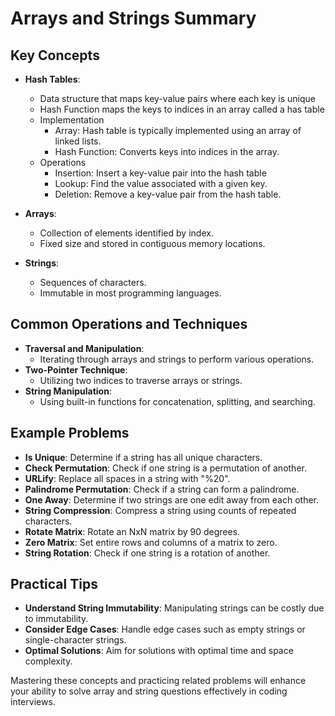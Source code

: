 # Arrays and Strings Summary

## Key Concepts

- **Hash Tables**:
    -  Data structure that maps key-value pairs where each key is unique
    - Hash Function maps the keys to indices in an array called a has table
    - Implementation
        - Array: Hash table is typically implemented using an array of linked lists.
        - Hash Function: Converts keys into indices in the array.
    - Operations
        - Insertion: Insert a key-value pair into the hash table
        - Lookup: Find the value associated with a given key.
        - Deletion: Remove a key-value pair from the hash table.
    

- **Arrays**:
  - Collection of elements identified by index.
  - Fixed size and stored in contiguous memory locations.
- **Strings**:
  - Sequences of characters.
  - Immutable in most programming languages.

## Common Operations and Techniques

- **Traversal and Manipulation**:
  - Iterating through arrays and strings to perform various operations.
- **Two-Pointer Technique**:
  - Utilizing two indices to traverse arrays or strings.
- **String Manipulation**:
  - Using built-in functions for concatenation, splitting, and searching.

## Example Problems

- **Is Unique**: Determine if a string has all unique characters.
- **Check Permutation**: Check if one string is a permutation of another.
- **URLify**: Replace all spaces in a string with "%20".
- **Palindrome Permutation**: Check if a string can form a palindrome.
- **One Away**: Determine if two strings are one edit away from each other.
- **String Compression**: Compress a string using counts of repeated characters.
- **Rotate Matrix**: Rotate an NxN matrix by 90 degrees.
- **Zero Matrix**: Set entire rows and columns of a matrix to zero.
- **String Rotation**: Check if one string is a rotation of another.

## Practical Tips

- **Understand String Immutability**: Manipulating strings can be costly due to immutability.
- **Consider Edge Cases**: Handle edge cases such as empty strings or single-character strings.
- **Optimal Solutions**: Aim for solutions with optimal time and space complexity.

Mastering these concepts and practicing related problems will enhance your ability to solve array and string questions effectively in coding interviews.
